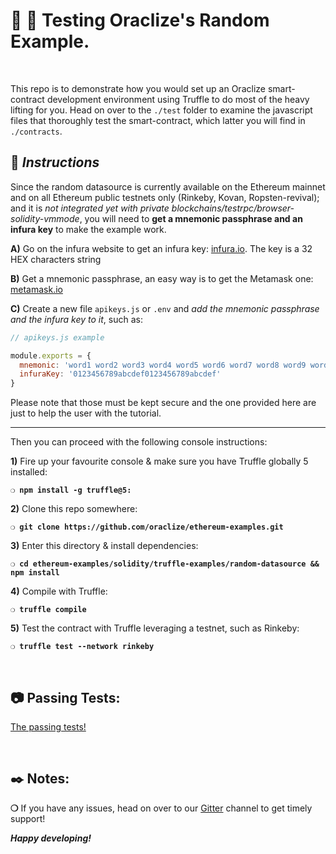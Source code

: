 # :wrench: :construction: Testing Oraclize's Random Example.

&nbsp;

This repo is to demonstrate how you would set up an Oraclize smart-contract development environment using Truffle to do most of the heavy lifting for you. Head on over to the `./test` folder to examine the javascript files that thoroughly test the smart-contract, which latter you will find in `./contracts`.

## :page_with_curl:  _Instructions_

Since the random datasource is currently available on the Ethereum mainnet and on all Ethereum public testnets only (Rinkeby, Kovan, Ropsten-revival); and it is *not integrated yet with private blockchains/testrpc/browser-solidity-vmmode*, you will need to **get a mnemonic passphrase and an infura key** to make the example work.

**A)** Go on the infura website to get an infura key: [infura.io](https://infura.io).
The key is a 32 HEX characters string

**B)** Get a mnemonic passphrase, an easy way is to get the Metamask one:
[metamask.io](https://metamask.io/)

**C)** Create a new file `apikeys.js` or `.env` and *add the mnemonic passphrase and the infura key to it*, such as:

```javascript
// apikeys.js example

module.exports = {
  mnemonic: 'word1 word2 word3 word4 word5 word6 word7 word8 word9 word10 word11 word12'
  infuraKey: '0123456789abcdef0123456789abcdef'
}
```

Please note that those must be kept secure and the one provided here are just to help the user with the tutorial.

---

Then you can proceed with the following console instructions:

**1)** Fire up your favourite console & make sure you have Truffle globally 5 installed:

__`❍ npm install -g truffle@5:`__

**2)** Clone this repo somewhere:

__`❍ git clone https://github.com/oraclize/ethereum-examples.git`__

**3)** Enter this directory & install dependencies:

__`❍ cd ethereum-examples/solidity/truffle-examples/random-datasource && npm install`__

**4)** Compile with Truffle:

__`❍ truffle compile`__

**5)** Test the contract with Truffle leveraging a testnet, such as Rinkeby:

__`❍ truffle test --network rinkeby`__

&nbsp;

## :camera: Passing Tests:

[The passing tests!](random-datasource-test.jpg)

&nbsp;

## :black_nib: Notes:

__❍__ If you have any issues, head on over to our [Gitter](https://gitter.im/oraclize/ethereum-api?raw=true) channel to get timely support!

__*Happy developing!*__
